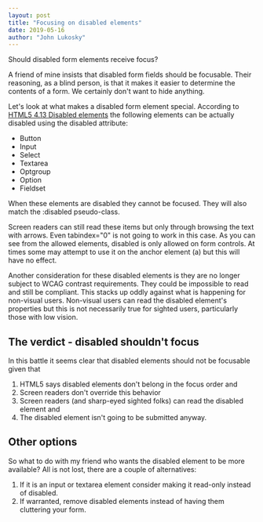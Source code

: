```yaml
---
layout: post
title: "Focusing on disabled elements"
date: 2019-05-16
author: "John Lukosky"
---
```


Should disabled form elements receive focus?

A friend of mine insists that disabled form fields should be focusable. Their reasoning, as a blind person, is that it makes it easier to determine the contents of a form. We certainly don't want to hide anything.

Let's look at what makes a disabled form element special. According to [HTML5 4.13 Disabled elements](https://www.w3.org/TR/2014/REC-html5-20141028/disabled-elements.html) the following elements can be actually disabled using the disabled attribute:

- Button
- Input
- Select
- Textarea
- Optgroup
- Option
- Fieldset

When these elements are disabled they cannot be focused. They will also match the :disabled pseudo-class.

Screen readers can still read these items but only through browsing the text with arrows. Even tabindex="0" is not going to work in this case.
As you can see from the allowed elements, disabled is only allowed on form controls. At times some may attempt to use it on the anchor element (a) but this will have no effect.

Another consideration for these disabled elements is they are no longer subject to WCAG contrast requirements. They could be impossible to read and still be compliant. This stacks up oddly against what is happening for non-visual users. Non-visual users can read the disabled element's properties but this is not necessarily true for sighted users, particularly those with low vision.

## The verdict - disabled shouldn't focus

In this battle it seems clear that disabled elements should not be focusable given that 

1. HTML5 says disabled elements don't belong in the focus order and
2. Screen readers don't override this behavior
3. Screen readers (and sharp-eyed sighted folks) can read the disabled element and
4. The disabled element isn't going to be submitted anyway.

## Other options

So what to do with my friend who wants the disabled element to be more available? All is not lost, there are a couple of alternatives:

1. If it is an input or textarea element consider making it read-only instead of disabled.
2. If warranted, remove disabled elements instead of having them cluttering your form.
